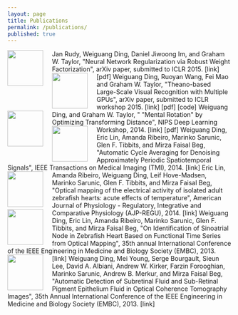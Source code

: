 ```yaml
---
layout: page
title: Publications
permalink: /publications/
published: true
---
```




<img style="float:left;margin-right:20px;" src="http://www.uoguelph.ca/~wding/rudy2014neural.png" width="80" height="80">
Jan Rudy, Weiguang Ding, Daniel Jiwoong Im, and Graham W. Taylor, "Neural Network Regularization via Robust Weight Factorization", arXiv paper, submitted to ICLR 2015. [link] [pdf]



<img style="float:left;margin-right:20px" src="http://www.uoguelph.ca/~wding/rudy2014neural.png" width="80" height="80">
Weiguang Ding, Ruoyan Wang, Fei Mao and Graham W. Taylor, "Theano-based Large-Scale Visual Recognition with Multiple GPUs", arXiv paper, submitted to ICLR workshop 2015. [link] [pdf] [code]



<img style="float:left;margin-right:20px" src="http://www.uoguelph.ca/~wding/rudy2014neural.png" width="80" height="80">
Weiguang Ding, and Graham W. Taylor, " "Mental Rotation" by Optimizing Transforming Distance", NIPS Deep Learning Workshop, 2014. [link] [pdf]
    
    

<img style="float:left;margin-right:20px" src="http://www.uoguelph.ca/~wding/rudy2014neural.png" width="80" height="80">
Weiguang Ding, Eric Lin, Amanda Ribeiro, Marinko Sarunic, Glen F. Tibbits, and Mirza Faisal Beg, "Automatic Cycle Averaging for Denoising Approximately Periodic Spatiotemporal Signals", IEEE Transactions on Medical Imaging (TMI), 2014. [link]



<img style="float:left;margin-right:20px" src="http://www.uoguelph.ca/~wding/rudy2014neural.png" width="80" height="80">
Eric Lin, Amanda Ribeiro, Weiguang Ding, Leif Hove-Madsen, Marinko Sarunic, Glen F. Tibbits, and Mirza Faisal Beg, "Optical mapping of the electrical activity of isolated adult zebrafish hearts: acute effects of temperature", American Journal of Physiology - Regulatory, Integrative and Comparative Physiology (AJP-REGU), 2014. [link]



<img style="float:left;margin-right:20px" src="http://www.uoguelph.ca/~wding/rudy2014neural.png" width="80" height="80">
Weiguang Ding, Eric Lin, Amanda Ribeiro, Marinko Sarunic, Glen F. Tibbits, and Mirza Faisal Beg, "On Identification of Sinoatrial Node in Zebrafish Heart Based on Functional Time Series from Optical Mapping", 35th annual International Conference of the IEEE Engineering in Medicine and Biology Society (EMBC), 2013. [link]



<img style="float:left;margin-right:20px" src="http://www.uoguelph.ca/~wding/rudy2014neural.png" width="80" height="80">
Weiguang Ding, Mei Young, Serge Bourgault, Sieun Lee, David A. Albiani, Andrew W. Kirker, Farzin Forooghian, Marinko Sarunic, Andrew B. Merkur, and Mirza Faisal Beg, "Automatic Detection of Subretinal Fluid and Sub-Retinal Pigment Epithelium Fluid in Optical Coherence Tomography Images", 35th Annual International Conference of the IEEE Engineering in Medicine and Biology Society (EMBC), 2013. [link]